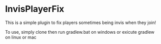 # InvisPlayerFix

This is a simple plugin to fix players sometimes being invis when they join!

To use, simply clone then run gradlew.bat on windows or exicute gradlew on linux or mac
